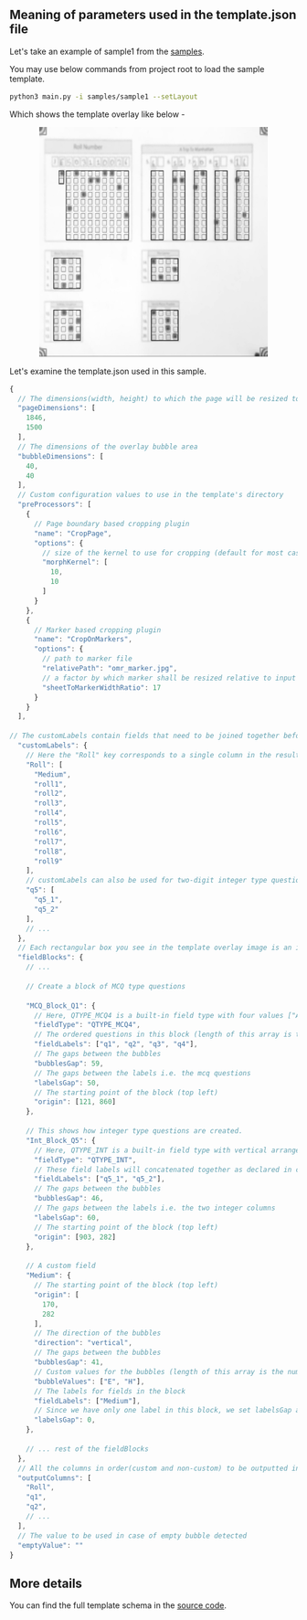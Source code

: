 ## Meaning of parameters used in the template.json file

Let's take an example of sample1 from the [samples](https://github.com/Udayraj123/OMRChecker/tree/master/samples). 

You may use below commands from project root to load the sample template.
```bash
python3 main.py -i samples/sample1 --setLayout
```
Which shows the template overlay like below -
<p align="center">
  <img alt="Initial Layout" width="400" src="./images/sample1_template_overlay.jpg">
</p>


Let's examine the template.json used in this sample.
```js
{
  // The dimensions(width, height) to which the page will be resized to before applying template
  "pageDimensions": [
    1846,
    1500
  ],
  // The dimensions of the overlay bubble area
  "bubbleDimensions": [
    40,
    40
  ],
  // Custom configuration values to use in the template's directory
  "preProcessors": [
    {
      // Page boundary based cropping plugin
      "name": "CropPage",
      "options": {
        // size of the kernel to use for cropping (default for most cases)
        "morphKernel": [
          10,
          10
        ]
      }
    },
    {
      // Marker based cropping plugin
      "name": "CropOnMarkers",
      "options": {
        // path to marker file
        "relativePath": "omr_marker.jpg",
        // a factor by which marker shall be resized relative to input image 
        "sheetToMarkerWidthRatio": 17
      }
    }
  ],
  
// The customLabels contain fields that need to be joined together before generating the results sheet
  "customLabels": {
    // Here the "Roll" key corresponds to a single column in the results
    "Roll": [
      "Medium",
      "roll1",
      "roll2",
      "roll3",
      "roll4",
      "roll5",
      "roll6",
      "roll7",
      "roll8",
      "roll9"
    ],
    // customLabels can also be used for two-digit integer type questions.
    "q5": [
      "q5_1",
      "q5_2"
    ],
    // ...
  },
  // Each rectangular box you see in the template overlay image is an item in fieldBlocks 
  "fieldBlocks": {
    // ...

    // Create a block of MCQ type questions

    "MCQ_Block_Q1": {
      // Here, QTYPE_MCQ4 is a built-in field type with four values ["A", "B", "C", "D"]
      "fieldType": "QTYPE_MCQ4",
      // The ordered questions in this block (length of this array is the number of questions in this block)
      "fieldLabels": ["q1", "q2", "q3", "q4"],
      // The gaps between the bubbles
      "bubblesGap": 59,
      // The gaps between the labels i.e. the mcq questions
      "labelsGap": 50,
      // The starting point of the block (top left)
      "origin": [121, 860]
    },
    
    // This shows how integer type questions are created.
    "Int_Block_Q5": {
      // Here, QTYPE_INT is a built-in field type with vertical arrangement of 0-9 integers
      "fieldType": "QTYPE_INT",
      // These field labels will concatenated together as declared in customLabels earlier.
      "fieldLabels": ["q5_1", "q5_2"],
      // The gaps between the bubbles
      "bubblesGap": 46,
      // The gaps between the labels i.e. the two integer columns
      "labelsGap": 60,
      // The starting point of the block (top left)
      "origin": [903, 282]
    },

    // A custom field
    "Medium": {
      // The starting point of the block (top left)
      "origin": [
        170,
        282
      ],
      // The direction of the bubbles
      "direction": "vertical",
      // The gaps between the bubbles
      "bubblesGap": 41,
      // Custom values for the bubbles (length of this array is the number of bubbles per field)
      "bubbleValues": ["E", "H"],
      // The labels for fields in the block 
      "fieldLabels": ["Medium"],
      // Since we have only one label in this block, we set labelsGap as 0
      "labelsGap": 0,
    },

    // ... rest of the fieldBlocks
  },
  // All the columns in order(custom and non-custom) to be outputted in the results sheet
  "outputColumns": [
    "Roll",
    "q1",
    "q2",
    // ...
  ],
  // The value to be used in case of empty bubble detected
  "emptyValue": ""
}
```

## More details

You can find the full template schema in the [source code](https://github.com/Udayraj123/OMRChecker/blob/master/src/schemas/template_schema.py).